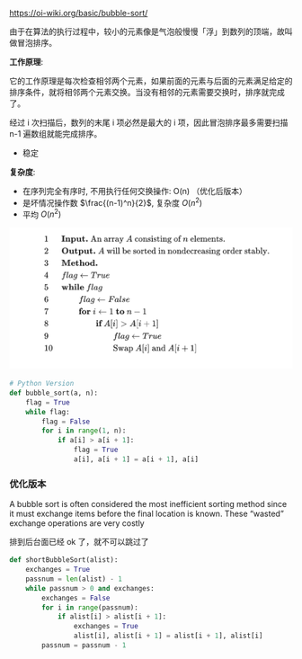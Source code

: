 https://oi-wiki.org/basic/bubble-sort/

由于在算法的执行过程中，较小的元素像是气泡般慢慢「浮」到数列的顶端，故叫做冒泡排序。

**工作原理**:

它的工作原理是每次检查相邻两个元素，如果前面的元素与后面的元素满足给定的排序条件，就将相邻两个元素交换。当没有相邻的元素需要交换时，排序就完成了。

经过 i 次扫描后，数列的末尾 i 项必然是最大的 i 项，因此冒泡排序最多需要扫描 n-1 遍数组就能完成排序。

-   稳定

**复杂度**:

-   在序列完全有序时, 不用执行任何交换操作: O(n) （优化后版本）
-   是坏情况操作数 $\frac{(n-1)^n}{2}$, 复杂度 $O(n^2)$
-   平均 $O(n^2)$

![](images/2022-03-17-11-08-36.png)

```py
# Python Version
def bubble_sort(a, n):
    flag = True
    while flag:
        flag = False
        for i in range(1, n):
            if a[i] > a[i + 1]:
                flag = True
                a[i], a[i + 1] = a[i + 1], a[i]
```

### 优化版本

A bubble sort is often considered the most inefficient sorting method since it must exchange items before the final location is known. These “wasted” exchange operations are very costly

排到后台面已经 ok 了，就不可以跳过了

```py
def shortBubbleSort(alist):
    exchanges = True
    passnum = len(alist) - 1
    while passnum > 0 and exchanges:
        exchanges = False
        for i in range(passnum):
            if alist[i] > alist[i + 1]:
                exchanges = True
                alist[i], alist[i + 1] = alist[i + 1], alist[i]
        passnum = passnum - 1

```
